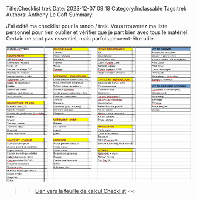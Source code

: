Title:Checklist trek
Date: 2023-12-07 09:18
Category:Inclassable
Tags:trek
Authors: Anthony Le Goff
Summary:


J'ai édité ma checklist pour la rando / trek. Vous trouverez ma liste personnel pour rien oublier et vérifier que je part bien avec tous le matériel. Certain ne sont pas essentiel, mais parfois peuvent-être utile.

![checklist](images/checklist.png)

>> [Lien vers la feuille de calcul Checklist](https://www.dropbox.com/scl/fi/zur06gj188yfhkf601uik/checklist.ods?rlkey=qse8bg5so0vyj9qtm8z3hycdb&dl=0) <<
